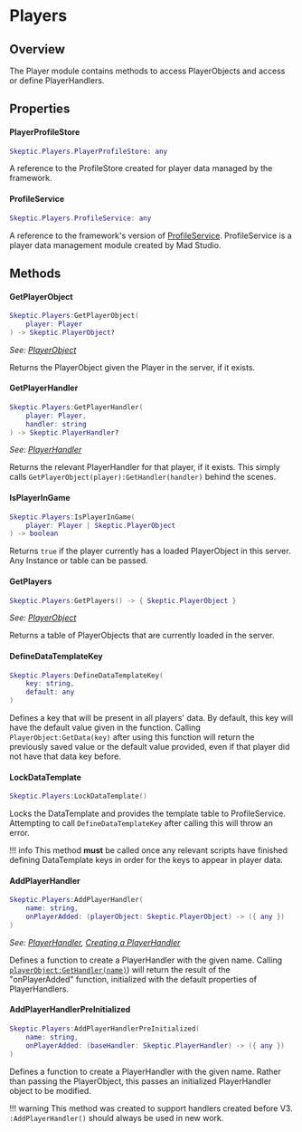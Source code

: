[PlayerObject]: PlayerObject.md
[PlayerHandler]: PlayerHandler.md

# Players

## Overview

The Player module contains methods to access PlayerObjects and access or define PlayerHandlers. 

## Properties

#### PlayerProfileStore
``` lua
Skeptic.Players.PlayerProfileStore: any
```

A reference to the ProfileStore created for player data managed by the framework.

#### ProfileService
``` lua
Skeptic.Players.ProfileService: any
```

A reference to the framework's version of [ProfileService](https://madstudioroblox.github.io/ProfileService/). ProfileService is a player data management module created by Mad Studio.

## Methods

#### GetPlayerObject
```lua
Skeptic.Players:GetPlayerObject(
    player: Player
) -> Skeptic.PlayerObject?
```

_See: [PlayerObject]_

Returns the PlayerObject given the Player in the server, if it exists.

#### GetPlayerHandler
```lua
Skeptic.Players:GetPlayerHandler(
    player: Player,
    handler: string
) -> Skeptic.PlayerHandler?
```

_See: [PlayerHandler]_

Returns the relevant PlayerHandler for that player, if it exists. This simply calls `GetPlayerObject(player):GetHandler(handler)` behind the scenes.

#### IsPlayerInGame
```lua
Skeptic.Players:IsPlayerInGame(
    player: Player | Skeptic.PlayerObject
) -> boolean
```

Returns `true` if the player currently has a loaded PlayerObject in this server. Any Instance or table can be passed.

#### GetPlayers
```lua
Skeptic.Players:GetPlayers() -> { Skeptic.PlayerObject }
```

_See: [PlayerObject]_

Returns a table of PlayerObjects that are currently loaded in the server.

#### DefineDataTemplateKey
```lua
Skeptic.Players:DefineDataTemplateKey(
    key: string,
    default: any
)
```

Defines a key that will be present in all players' data. By default, this key will have the default value given in the function. Calling `PlayerObject:GetData(key)` after using this function will return the previously saved value or the default value provided, even if that player did not have that data key before.

#### LockDataTemplate
```lua
Skeptic.Players:LockDataTemplate()
```

Locks the DataTemplate and provides the template table to ProfileService. Attempting to call `DefineDataTemplateKey` after calling this will throw an error.

!!! info 
    This method **must** be called once any relevant scripts have finished defining DataTemplate keys in order for the keys to appear in player data.

#### AddPlayerHandler
```lua
Skeptic.Players:AddPlayerHandler(
    name: string,
    onPlayerAdded: (playerObject: Skeptic.PlayerObject) -> ({ any })
)
```

_See: [PlayerHandler], [Creating a PlayerHandler](PlayerHandler.md#creating-a-playerhandler)_

Defines a function to create a PlayerHandler with the given name. Calling [`playerObject:GetHandler(name)`](PlayerObject.md#gethandler)) will return the result of the "onPlayerAdded" function, initialized with the default properties of PlayerHandlers. 

#### AddPlayerHandlerPreInitialized
```lua
Skeptic.Players:AddPlayerHandlerPreInitialized(
    name: string,
    onPlayerAdded: (baseHandler: Skeptic.PlayerHandler) -> ({ any })
)
```

Defines a function to create a PlayerHandler with the given name. Rather than passing the PlayerObject, this passes an initialized PlayerHandler object to be modified.

!!! warning
    This method was created to support handlers created before V3. `:AddPlayerHandler()` should always be used in new work.